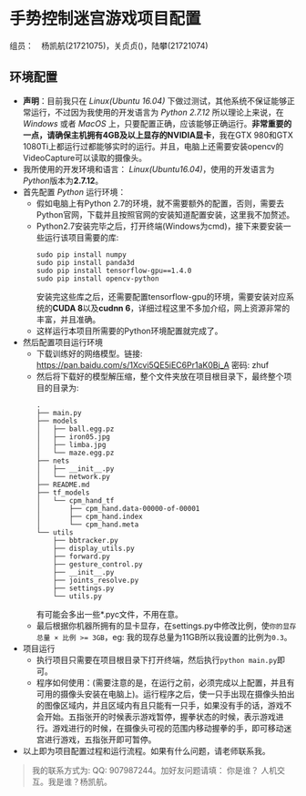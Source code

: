 手势控制迷宫游戏项目配置
=====

组员：　杨凯航(21721075)，关贞贞()，陆攀(21721074)

环境配置
-----

+ **声明**：目前我只在 *Linux(Ubuntu 16.04)* 下做过测试，其他系统不保证能够正常运行，不过因为我使用的开发语言为 *Python 2.7.12* 所以理论上来说，在 *Windows* 或者 *MacOS* 上，只要配置正确，应该能够正确运行。**非常重要的一点，请确保主机拥有4GB及以上显存的NVIDIA显卡**，我在GTX 980和GTX 1080Ti上都运行过都能够实时的运行。并且，电脑上还需要安装opencv的VideoCapture可以读取的摄像头。
+ 我所使用的开发环境和语言： *Linux(Ubuntu16.04)*，使用的开发语言为 *Python*版本为**2.7.12**。
+ 首先配置 *Python* 运行环境：
    + 假如电脑上有Python 2.7的环境，就不需要额外的配置，否则，需要去Python官网，下载并且按照官网的安装知道配置安装，这里我不加赘述。
    + Python2.7安装完毕之后，打开终端(Windows为cmd)，接下来要安装一些运行该项目需要的库:
        ```shell
        sudo pip install numpy
        sudo pip install panda3d
        sudo pip install tensorflow-gpu==1.4.0
        sudo pip install opencv-python
        ```
        安装完这些库之后，还需要配置tensorflow-gpu的环境，需要安装对应系统的**CUDA 8**以及**cudnn 6**，详细过程这里不多加介绍，网上资源非常的丰富，并且准确。
    + 这样运行本项目所需要的Python环境配置就完成了。
+ 然后配置项目运行环境
    + 下载训练好的网络模型。链接: https://pan.baidu.com/s/1Xcvi5QE5iEC6Pr1aK0Bj_A 密码: zhuf
    + 然后将下载好的模型解压缩，整个文件夹放在项目根目录下，最终整个项目的目录为:
        ```shell
        .
        ├── main.py
        ├── models
        │   ├── ball.egg.pz
        │   ├── iron05.jpg
        │   ├── limba.jpg
        │   └── maze.egg.pz
        ├── nets
        │   ├── __init__.py
        │   └── network.py
        ├── README.md
        ├── tf_models
        │   └── cpm_hand_tf
        │       ├── cpm_hand.data-00000-of-00001
        │       ├── cpm_hand.index
        │       └── cpm_hand.meta
        └── utils
            ├── bbtracker.py
            ├── display_utils.py
            ├── forward.py
            ├── gesture_control.py
            ├── __init__.py
            ├── joints_resolve.py
            ├── settings.py
            └── utils.py

        ```
        有可能会多出一些*.pyc文件，不用在意。
    + 最后根据你机器所拥有的显卡显存，在settings.py中修改比例，使`你的显存总量 × 比例 >= 3GB`，eg: 我的现存总量为11GB所以我设置的比例为`0.3`。
+ 项目运行
    + 执行项目只需要在项目根目录下打开终端，然后执行`python main.py`即可。
    + 程序如何使用：(需要注意的是，在运行之前，必须完成以上配置，并且有可用的摄像头安装在电脑上)。运行程序之后，使一只手出现在摄像头拍出的图像区域内，并且区域内有且只能有一只手，如果没有手的话，游戏不会开始。五指张开的时候表示游戏暂停，握拳状态的时候，表示游戏进行。游戏进行的时候，在摄像头可视的范围内移动握拳的手，即可移动迷宫进行游戏，五指张开即可暂停。
+ 以上即为项目配置过程和运行流程。如果有什么问题，请老师联系我。
> 我的联系方式为: QQ: 907987244。加好友问题请填： 你是谁？ 人机交互。我是谁？杨凯航。
